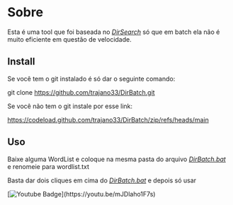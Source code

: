 # Sobre

Esta é uma tool que foi baseada no *[DirSearch](https://github.com/maurosoria/dirsearch "DirSeach")* só que em batch ela não é muito eficiente em questão de velocidade. 

## Install
Se você tem o git instalado é só dar o seguinte comando:

git clone https://github.com/trajano33/DirBatch.git

Se você não tem o git instale por esse link:

https://codeload.github.com/trajano33/DirBatch/zip/refs/heads/main
## Uso
Baixe alguma WordList e coloque na mesma pasta do arquivo *[DirBatch.bat](https://github.com/Trajano157/DirBatch/blob/main/DirBatch.bat "DirBatch.bat")* e renomeie para wordlist.txt

Basta dar dois cliques em cima do *[DirBatch.bat](https://github.com/Trajano157/DirBatch/blob/main/DirBatch.bat "DirBatch.bat")*
e depois só usar 



[![Youtube Badge](https://img.shields.io/badge/-Youtube-FF0000?style=flat-square&labelColor=FF0000&logo=youtube&logoColor=white&link(https://youtu.be/r5wTLctqawA))](https://youtu.be/mJDlaho1F7s)
